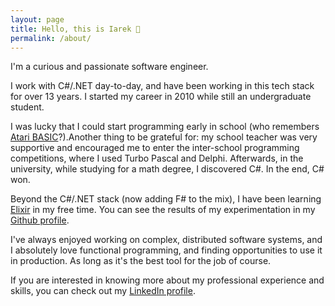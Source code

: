 ```yaml
---
layout: page
title: Hello, this is Iarek 👋
permalink: /about/
---
```


I'm a curious and passionate software engineer.

I work with C#/.NET day-to-day, and have been working in this tech stack for over 13 years. I started my career in 2010 while still an undergraduate student.

I was lucky that I could start programming early in school (who remembers [Atari BASIC](https://en.wikipedia.org/wiki/Atari_BASIC)?).Another thing to be grateful for: my school teacher was very supportive and encouraged me to enter the inter-school programming competitions, where I used Turbo Pascal and Delphi. Afterwards, in the university, while studying for a math degree, I discovered C#. In the end, C# won.

Beyond the C#/.NET stack (now adding F# to the mix), I have been learning [Elixir]([https://elixir-lang.org) in my free time. You can see the results of my experimentation in my [Github profile](https://github.com/iarekk).

I've always enjoyed working on complex, distributed software systems, and I absolutely love functional programming, and finding opportunities to use it in production. As long as it's the best tool for the job of course.

If you are interested in knowing more about my professional experience and skills, you can check out my [LinkedIn profile](https://www.linkedin.com/in/iarek-kovtunenko/).